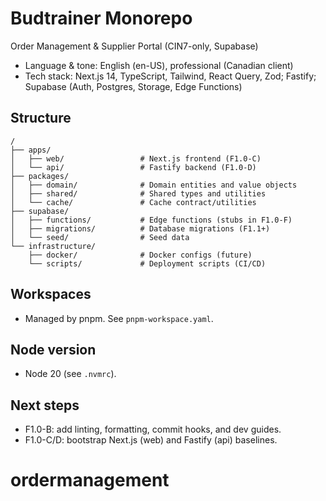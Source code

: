 # Budtrainer Monorepo

Order Management & Supplier Portal (CIN7-only, Supabase)

- Language & tone: English (en-US), professional (Canadian client)
- Tech stack: Next.js 14, TypeScript, Tailwind, React Query, Zod; Fastify; Supabase (Auth, Postgres, Storage, Edge Functions)

## Structure

```
/
├── apps/
│   ├── web/                 # Next.js frontend (F1.0-C)
│   └── api/                 # Fastify backend (F1.0-D)
├── packages/
│   ├── domain/              # Domain entities and value objects
│   ├── shared/              # Shared types and utilities
│   └── cache/               # Cache contract/utilities
├── supabase/
│   ├── functions/           # Edge functions (stubs in F1.0-F)
│   ├── migrations/          # Database migrations (F1.1+)
│   └── seed/                # Seed data
└── infrastructure/
    ├── docker/              # Docker configs (future)
    └── scripts/             # Deployment scripts (CI/CD)
```

## Workspaces

- Managed by pnpm. See `pnpm-workspace.yaml`.

## Node version

- Node 20 (see `.nvmrc`).

## Next steps

- F1.0-B: add linting, formatting, commit hooks, and dev guides.
- F1.0-C/D: bootstrap Next.js (web) and Fastify (api) baselines.

# ordermanagement
